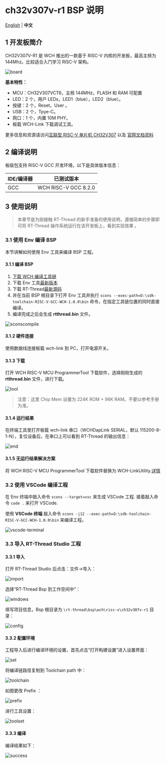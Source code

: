 # ch32v307v-r1 BSP 说明

[English](README.md) | **中文**

## 1 开发板简介

CH32V307V-R1 是 WCH 推出的一款基于 RISC-V 内核的开发板，最高主频为 144Mhz。比较适合入门学习 RISC-V 架构。

![board](./figures/ch32v307.jpg)

**基本特性：**

- MCU：CH32V307VCT6，主频 144MHz，FLASH 和 RAM 可配置
- LED：2 个，用户 LEDs，LED1（blue），LED2（blue）。
- 按键：2 个，Reset，User 。
- USB：2 个，Tpye-C。
- 网口：1 个，内置 10M PHY。
- 板载 WCH-Link 下载调试工具。

更多信息和资源请访问[互联型 RISC-V 单片机 CH32V307](https://www.wch.cn/products/CH32V307.html) 以及 [官网文档资料](https://github.com/openwch/ch32v307)

## 2 编译说明

板级包支持 RISC-V GCC 开发环境，以下是具体版本信息：

| IDE/编译器 | 已测试版本           |
| ---------- | -------------------- |
| GCC        | WCH RISC-V GCC 8.2.0 |

## 3 使用说明

> 本章节是为刚接触 RT-Thread 的新手准备的使用说明，遵循简单的步骤即可将 RT-Thread 操作系统运行在该开发板上，看到实验效果 。

### 3.1 使用 Env 编译 BSP

本节讲解如何使用 Env 工具来编译 BSP 工程。

#### 3.1.1 编译 BSP

1. [下载 WCH 编译工具链](https://github.com/NanjingQinheng/sdk-toolchain-RISC-V-GCC-WCH/archive/refs/tags/V1.0.0.zip)
2. 下载 Env 工具[最新版本](https://github.com/RT-Thread/env-windows/releases)
3. 下载 RT-Thread[最新源码](https://github.com/RT-Thread/rt-thread/archive/refs/heads/master.zip)
4. 并在当前 BSP 根目录下打开 Env 工具并执行 `scons --exec-path=D:\sdk-toolchain-RISC-V-GCC-WCH-1.0.0\bin` 命令，在指定工具链位置的同时直接编译。
5. 编译完成之后会生成 **rtthread.bin** 文件。

![sconscompile](./figures/sconscompile.jpg)

#### 3.1.2 硬件连接

使用数据线连接板载 wch-link 到 PC，打开电源开关。

#### 3.1.3 下载

打开 WCH RISC-V MCU ProgrammerTool 下载软件，选择刚刚生成的 **rtthread.bin** 文件，进行下载。

![tool](./figures/tool.png)

> 注意：这里 Chip Mem 设置为 224K ROM + 96K RAM。不要以参考手册为准。

#### 3.1.4 运行结果

在终端工具里打开板载 wch-link 串口（WCHDapLink SERIAL，默认 115200-8-1-N），复位设备后，在串口上可以看到 RT-Thread 的输出信息：

![end](./figures/end.png)

#### 3.1.5 无运行结果解决方案

将 WCH RISC-V MCU ProgrammerTool 下载软件替换为 WCH-LinkUtility.[详情](https://club.rt-thread.org/ask/article/44e5b4bc129ff373.html)

### 3.2 使用 VSCode 编译工程

在 Env 终端中敲入命令 `scons --target=vsc` 来生成 VSCode 工程. 接着敲入命令 `code .` 来打开 VSCode.

使用 **VSCode 终端** 敲入命令 `scons -j12 --exec-path=D:\sdk-toolchain-RISC-V-GCC-WCH-1.0.0\bin` 来编译工程。

![vscode-terminal](./figures/vscode-terminal.png)

### 3.3 导入 RT-Thread Studio 工程

#### 3.3.1 导入

打开 RT-Thread Studio 后点击：文件->导入：

![import](./figures/import.png)

选择“RT-Thread Bsp 到工作空间中”：

![windows](./figures/windows.png)

填写项目信息，Bsp 根目录为 `\rt-thread\bsp\wch\risc-v\ch32v307v-r1` 目录：

![config](./figures/config.png)

#### 3.3.2 配置环境

工程导入后进行编译环境的设置，首先点击“打开构建设置”进入设置界面：

![set](./figures/set.png)

将编译链路径复制到 Toolchain path 中：

![toolchain](./figures/toolchain.png)

如图更改 Prefix ：

![prefix](./figures/prefix.png)

进行工具设置：

![toolset](./figures/toolset.png)

#### 3.3.3 编译

编译结果如下：

![success](./figures/success.png)
